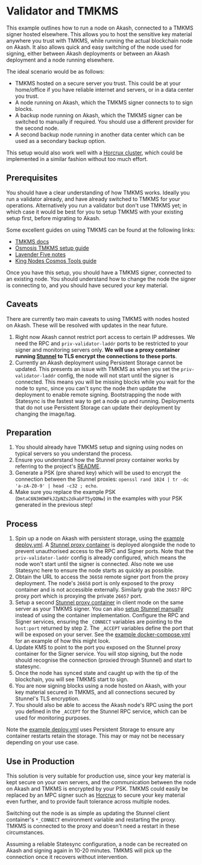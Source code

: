 # Validator and TMKMS

This example outlines how to run a node on Akash, connected to a TMKMS signer hosted elsewhere. This allows you to host the sensitive key material anywhere you trust with TMKMS, while running the actual blockchain node on Akash. It also allows quick and easy switching of the node used for signing, either between Akash deployments or between an Akash deployment and a node running elsewhere.

The ideal scenario would be as follows:

- TMKMS hosted on a secure server you trust. This could be at your home/office if you have reliable internet and servers, or in a data center you trust.
- A node running on Akash, which the TMKMS signer connects to to sign blocks.
- A backup node running on Akash, which the TMKMS signer can be switched to manually if required. You should use a different provider for the second node.
- A second backup node running in another data center which can be used as a secondary backup option.

This setup would also work well with a [Horcrux cluster](https://github.com/strangelove-ventures/horcrux), which could be implemented in a similar fashion without too much effort.

## Prerequisites

You should have a clear understanding of how TMKMS works. Ideally you run a validator already, and have already switched to TMKMS for your operations. Alternatively you run a validator but don't use TMKMS yet; in which case it would be best for you to setup TMKMS with your existing setup first, before migrating to Akash.

Some excellent guides on using TMKMS can be found at the following links:

- [TMKMS docs](https://github.com/iqlusioninc/tmkms)
- [Osmosis TMKMS setup guide](https://docs.osmosis.zone/developing/keys/tmkms.html#setup-tmkms)
- [Lavender Five notes](https://gist.github.com/dylanschultzie/c7c4eed531df0f004a50c5395e1604b3)
- [King Nodes Cosmos Tools guide](https://github.com/nullmames/cosmos-tools/tree/main/tmkms)

Once you have this setup, you should have a TMKMS signer, connected to an existing node. You should understand how to change the node the signer is connecting to, and you should have secured your key material.

## Caveats

There are currently two main caveats to using TMKMS with nodes hosted on Akash. These will be resolved with updates in the near future.

1. Right now Akash cannot restrict port access to certain IP addresses. We need the RPC and `priv-validator-laddr` ports to be restricted to your signer and monitoring servers only. __We will use a proxy container running [Stunnel](https://github.com/ovrclk/stunnel-proxy) to TLS encrypt the connections to these ports__.
1. Currently an Akash deployment using Persistent Storage cannot be updated. This presents an issue with TMKMS as when you set the `priv-validator-laddr` config, the node will not start until the signer is connected. This means you will be missing blocks while you wait for the node to sync, since you can't sync the node _then_ update the deployment to enable remote signing. Bootstrapping the node with Statesync is the fastest way to get a node up and running. Deployments that do not use Persistent Storage can update their deployment by changing the image/tag.

## Preparation

1. You should already have TMKMS setup and signing using nodes on typical servers so you understand the process.
1. Ensure you understand how the Stunnel proxy container works by referring to the project's [README](https://github.com/ovrclk/stunnel-proxy).
1. Generate a PSK (pre shared key) which will be used to encrypt the connection between the Stunnel proxies: `openssl rand 1024 | tr -dc 'a-zA-Z0-9' | head -c32 ; echo`.
1. Make sure you replace the example PSK (`DmtaC6N3HOWFkJZpNZs2dkabFT5yQONw`) in the examples with your PSK generated in the previous step!

## Process

1. Spin up a node on Akash with persistent storage, using the [example deploy.yml](./deploy.yml). A [Stunnel proxy container](https://github.com/ovrclk/stunnel-proxy) is deployed alongside the node to prevent unauthorised access to the RPC and Signer ports. Note that the `priv-validator-laddr` config is already configured, which means the node won't start until the signer is connected. Also note we use Statesync here to ensure the node starts as quickly as possible.
1. Obtain the URL to access the `36658` remote signer port from the proxy deployment. The node's `26658` port is only exposed to the proxy container and is not accessible externally. Similarly grab the `36657` RPC proxy port which is proxying the private `26657` port.
1. Setup a second [Stunnel proxy container](https://github.com/ovrclk/stunnel-proxy) in client mode on the same server as your TMKMS signer. You can also [setup Stunnel manually](https://www.stunnel.org/howto.html) instead of using the container implementation. Configure the RPC and Signer services, ensuring the `_CONNECT` variables are pointing to the `host:port` returned by step 2. The `_ACCEPT` variables define the port that will be exposed on your server. See the [example docker-compose.yml](./docker-compose.yml) for an example of how this might look.
1. Update KMS to point to the port you exposed on the Stunnel proxy container for the Signer service. You will stop signing, but the node should recognise the connection (proxied through Stunnel) and start to statesync.
1. Once the node has synced state and caught up with the tip of the blockchain, you will see TMKMS start to sign.
1. You are now signing blocks using a node hosted on Akash, with your key material secured in TMKMS, and all connections secured by Stunnel's TLS encryption.
1. You should also be able to access the Akash node's RPC using the port you defined in the `_ACCEPT` for the Stunnel RPC service, which can be used for monitoring purposes.

Note the [example deploy.yml](./deploy.yml) uses Persistent Storage to ensure any container restarts retain the storage. This may or may not be necessary depending on your use case.

## Use in Production

This solution is very suitable for production use, since your key material is kept secure on your own servers, and the communication between the node on Akash and TMKMS is encrypted by your PSK. TMKMS could easily be replaced by an MPC signer such as [Horcrux](https://github.com/strangelove-ventures/horcrux) to secure your key material even further, and to provide fault tolerance across multiple nodes.

Switching out the node is as simple as updating the Stunnel client container's `*_CONNECT` environment variable and restarting the proxy. TMKMS is connected to the proxy and doesn't need a restart in these circumstances.

Assuming a reliable Statesync configuration, a node can be recreated on Akash and signing again in 10-20 minutes. TMKMS will pick up the connection once it recovers without intervention.
